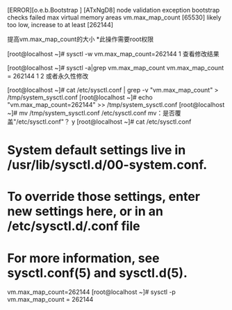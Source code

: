 [ERROR][o.e.b.Bootstrap          ] [ATxNgD8] node validation exception
bootstrap checks failed
max virtual memory areas vm.max_map_count [65530] likely too low, increase to at least [262144]


提高vm.max_map_count的大小 
*此操作需要root权限

[root@localhost ~]# sysctl -w vm.max_map_count=262144
1
查看修改结果

[root@localhost ~]# sysctl -a|grep vm.max_map_count
vm.max_map_count = 262144
1
2
或者永久性修改

[root@localhost ~]# cat /etc/sysctl.conf | grep -v "vm.max_map_count" > /tmp/system_sysctl.conf
[root@localhost ~]# echo "vm.max_map_count=262144" >> /tmp/system_sysctl.conf
[root@localhost ~]# mv /tmp/system_sysctl.conf /etc/sysctl.conf
mv：是否覆盖"/etc/sysctl.conf"？ y
[root@localhost ~]# cat /etc/sysctl.conf
# System default settings live in /usr/lib/sysctl.d/00-system.conf.
# To override those settings, enter new settings here, or in an /etc/sysctl.d/<name>.conf file
#
# For more information, see sysctl.conf(5) and sysctl.d(5).
vm.max_map_count=262144
[root@localhost ~]# sysctl -p
vm.max_map_count = 262144

